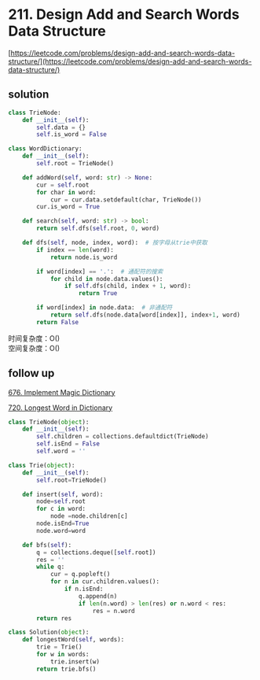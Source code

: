 # 211. Design Add and Search Words Data Structure

[https://leetcode.com/problems/design-add-and-search-words-data-structure/](https://leetcode.com/problems/design-add-and-search-words-data-structure/)

## solution

```python
class TrieNode:
    def __init__(self):
        self.data = {}
        self.is_word = False

class WordDictionary:
    def __init__(self):
        self.root = TrieNode()

    def addWord(self, word: str) -> None:
        cur = self.root
        for char in word:
            cur = cur.data.setdefault(char, TrieNode())
        cur.is_word = True

    def search(self, word: str) -> bool:
        return self.dfs(self.root, 0, word)

    def dfs(self, node, index, word):  # 按字母从trie中获取
        if index == len(word):
            return node.is_word

        if word[index] == '.':  # 通配符的搜索
            for child in node.data.values():
                if self.dfs(child, index + 1, word):
                    return True

        if word[index] in node.data:  # 非通配符
            return self.dfs(node.data[word[index]], index+1, word)
        return False
```

时间复杂度：O() <br>
空间复杂度：O()

## follow up

[676. Implement Magic Dictionary](https://leetcode.com/problems/implement-magic-dictionary/)

[720. Longest Word in Dictionary](https://leetcode.com/problems/longest-word-in-dictionary/)

```python
class TrieNode(object):
    def __init__(self):
        self.children = collections.defaultdict(TrieNode)
        self.isEnd = False
        self.word = ''

class Trie(object):
    def __init__(self):
        self.root=TrieNode()

    def insert(self, word):
        node=self.root
        for c in word:
            node =node.children[c]
        node.isEnd=True
        node.word=word

    def bfs(self):
        q = collections.deque([self.root])
        res = ''
        while q:
            cur = q.popleft()
            for n in cur.children.values():
                if n.isEnd:
                    q.append(n)
                    if len(n.word) > len(res) or n.word < res:
                        res = n.word
        return res

class Solution(object):
    def longestWord(self, words):
        trie = Trie()
        for w in words:
            trie.insert(w)
        return trie.bfs()
```
